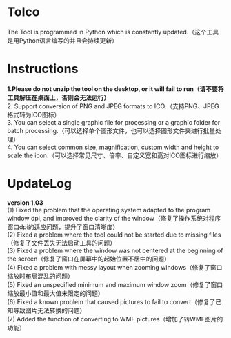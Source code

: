 # ToIco
The Tool is programmed in Python which is constantly updated.（这个工具是用Python语言编写的并且会持续更新）
# Instructions
**1.Please do not unzip the tool on the desktop, or it will fail to run（请不要将工具解压在桌面上，否则会无法运行）**<br>
2. Support conversion of PNG and JPEG formats to ICO.（支持PNG、JPEG格式转为ICO图标）<br>
3. You can select a single graphic file for processing or a graphic folder for batch processing.（可以选择单个图形文件，也可以选择图形文件夹进行批量处理）<br>
4. You can select common size, magnification, custom width and height to scale the icon.（可以选择常见尺寸、倍率、自定义宽和高对ICO图标进行缩放）<br>
# UpdateLog
**version 1.03**<br>
(1) Fixed the problem that the operating system adapted to the program window dpi, and improved the clarity of the window（修复了操作系统对程序窗口dpi的适应问题，提升了窗口清晰度）<br>
(2) Fixed a problem where the tool could not be started due to missing files（修复了文件丢失无法启动工具的问题）<br>
(3) Fixed a problem where the window was not centered at the beginning of the screen（修复了窗口在屏幕中的起始位置不居中的问题）<br>
(4) Fixed a problem with messy layout when zooming windows（修复了窗口缩放时布局混乱的问题）<br>
(5) Fixed an unspecified minimum and maximum window zoom（修复了窗口缩放最小值和最大值未限定的问题）<br>
(6) Fixed a known problem that caused pictures to fail to convert（修复了已知导致图片无法转换的问题）<br>
(7) Added the function of converting to WMF pictures（增加了转WMF图片的功能）

